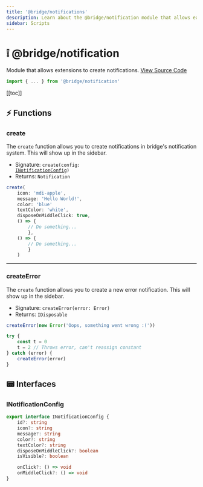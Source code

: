 ```yaml
---
title: '@bridge/notifications'
description: Learn about the @bridge/notification module that allows extensions to create notifications.
sidebar: Scripts
---
```


# ❕ @bridge/notification

Module that allows extensions to create notifications.
[View Source Code](https://github.com/bridge-core/editor/blob/main/src/components/Extensions/Scripts/Modules/notifications.ts)

```js
import { ... } from '@bridge/notification'
```

[[toc]]

## ⚡ Functions

### create

The `create` function allows you to create notifications in bridge's notification system. This will show up in the sidebar.

-   Signature: <code>create(config: <a href="#inotificationconfig">INotificationConfig</a>)</code>
-   Returns: `Notification`

```js
create(
    icon: 'mdi-apple',
    message: 'Hello World!',
    color: 'blue'
    textColor: 'white',
    disposeOnMiddleClick: true,
    () => {
        // Do something...
        },
    () => {
        // Do something...
        }
    )
```

---

### createError

The `create` function allows you to create a new error notification. This will show up in the sidebar.

-   Signature: `createError(error: Error)`
-   Returns: `IDisposable`

```js
createError(new Error('Oops, something went wrong :('))

try {
	const t = 0
	t = 2 // Throws error, can't reassign constant
} catch (error) {
	createError(error)
}
```

## 📟 Interfaces

### INotificationConfig

```ts
export interface INotificationConfig {
	id?: string
	icon?: string
	message?: string
	color?: string
	textColor?: string
	disposeOnMiddleClick?: boolean
	isVisible?: boolean

	onClick?: () => void
	onMiddleClick?: () => void
}
```

